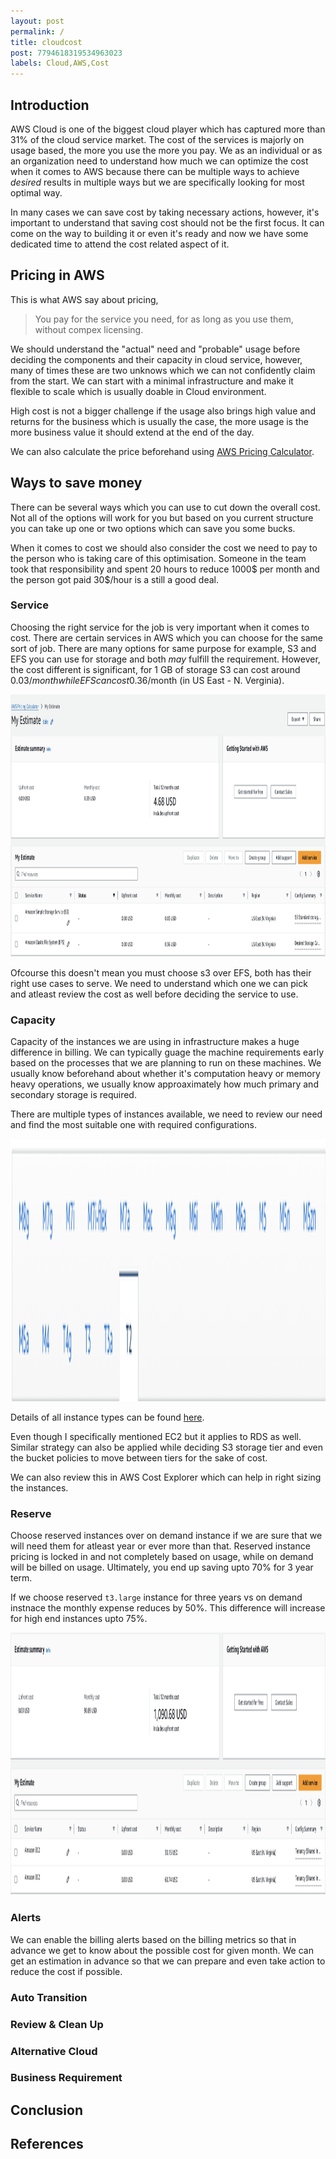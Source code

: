 ```yaml
---
layout: post
permalink: /
title: cloudcost
post: 7794618319534963023
labels: Cloud,AWS,Cost
---
```


## Introduction
AWS Cloud is one of the biggest cloud player which has captured more than 31% of the cloud service market. The cost of the services is majorly on usage based, the more you use the more you pay. We as an individual or as an organization need to understand how much we can optimize the cost when it comes to AWS because there can be multiple ways to achieve _desired_ results in multiple ways but we are specifically looking for most optimal way.

In many cases we can save cost by taking necessary actions, however, it's important to understand that saving cost should not be the first focus. It can come on the way to building it or even it's ready and now we have some dedicated time to attend the cost related aspect of it.

## Pricing in AWS
This is what AWS say about pricing,

>  You pay for the service you need, for as long as you use them, without compex licensing.

We should understand the "actual" need and "probable" usage before deciding the components and their capacity in cloud service, however, many of times these are two unknows which we can not confidently claim from the start. We can start with a minimal infrastructure and make it flexible to scale which is usually doable in Cloud environment. 

High cost is not a bigger challenge if the usage also brings high value and returns for the business which is usually the case, the more usage is the more business value it should extend at the end of the day.

We can also calculate the price beforehand using [AWS Pricing Calculator](https://calculator.aws/#/). 

## Ways to save money
There can be several ways which you can use to cut down the overall cost. Not all of the options will work for you but based on you current structure you can take up one or two options which can save you some bucks.

When it comes to cost we should also consider the cost we need to pay to the person who is taking care of this optimisation. Someone in the team took that responsibility and spent 20 hours to reduce 1000$ per month and the person got paid 30$/hour is a still a good deal. 

### Service
Choosing the right service for the job is very important when it comes to cost. There are certain services in AWS which you can choose for the same sort of job. There are many options for same purpose for example, S3 and EFS you can use for storage and both _may_ fulfill the requirement. However, the cost different is significant, for 1 GB of storage S3 can cost around 0.03$/month while EFS can cost 0.36$/month  (in US East - N. Verginia).

<img src="image.png" height="420px" width="820px" />

Ofcourse this doesn't mean you must choose s3 over EFS, both has their right use cases to serve. We need to understand which one we can pick and atleast review the cost as well before deciding the service to use.

### Capacity 
Capacity of the instances we are using in infrastructure makes a huge difference in billing. We can typically guage the machine requirements early based on the processes that we are planning to run on these machines. We usually know beforehand about whether it's computation heavy or memory heavy operations, we usually know approaximately how much primary and secondary storage is required.

There are multiple types of instances available, we need to review our need and find the most suitable one with required configurations.

<img src="image-1.png" height="420px" width="820px" />

Details of all instance types can be found [here](https://aws.amazon.com/ec2/instance-types/).

Even though I specifically mentioned EC2 but it applies to RDS as well. Similar strategy can also be applied while deciding S3 storage tier and even the bucket policies to move between tiers for the sake of cost.

We can also review this in AWS Cost Explorer which can help in right sizing the instances.

### Reserve
Choose reserved instances over on demand instance if we are sure that we will need them for atleast year or ever more than that. Reserved instance pricing is locked in and not completely based on usage, while on demand will be billed on usage. Ultimately, you end up saving upto 70% for 3 year term.

If we choose reserved `t3.large` instance for three years vs on demand instnace the monthly expense reduces by 50%. This difference will increase for high end instances upto 75%.

<img src="image-2.png" height="420px" width="820px" />

### Alerts
We can enable the billing alerts based on the billing metrics so that in advance we get to know about the possible cost for given month. We can get an estimation in advance so that we can prepare and even take action to reduce the cost if possible.

### Auto Transition


### Review & Clean Up

### Alternative Cloud

### Business Requirement

## Conclusion


## References
